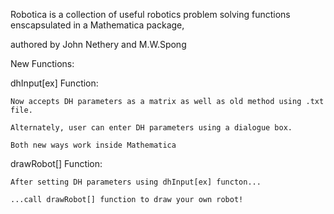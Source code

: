 Robotica is a collection of useful robotics problem solving functions enscapsulated in a Mathematica package,

authored by John Nethery and M.W.Spong

New Functions:

dhInput[ex] Function:

    Now accepts DH parameters as a matrix as well as old method using .txt file.
  
    Alternately, user can enter DH parameters using a dialogue box.
  
    Both new ways work inside Mathematica

drawRobot[] Function:

    After setting DH parameters using dhInput[ex] functon...
  
    ...call drawRobot[] function to draw your own robot!
  
